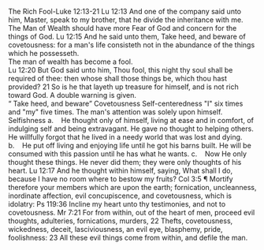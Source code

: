 The Rich Fool-Luke 12:13-21
Lu 12:13  And one of the company said unto him, Master, speak to my brother, that he divide the inheritance with me.
The Man of Wealth should have more Fear of God and concern for the things of God.
Lu 12:15 And he said unto them, Take heed, and beware of covetousness: for a man's life consisteth not in the abundance of the things which he possesseth.                                                       
The man of wealth has become a fool.                                     
Lu 12:20 But God said unto him, Thou fool, this night thy soul shall be required of thee: then whose shall those things be, which thou hast provided?                                                                   21 So is he that layeth up treasure for himself, and is not rich toward God.
A double warning is given.   
                  “ Take heed, and beware”
Covetousness
Self-centeredness                                                                                                                                    "I" six times and "my" five times. The man's attention was solely upon himself.
Selfishness
a.    He thought only of himself, living at ease and in comfort, of indulging self and being extravagant. He gave no thought to helping others. He willfully forgot that he lived in a needy world that was lost and dying.
b.    He put off living and enjoying life until he got his barns built. He will be consumed with this passion until he has what he wants. 
c.    Now He only thought these things. He never did them; they were only thoughts of his heart.
Lu 12:17 And he thought within himself, saying, What shall I do, because I have no room where to bestow my fruits?                                                                                                                    Col 3:5 ¶ Mortify therefore your members which are upon the earth; fornication, uncleanness, inordinate affection, evil concupiscence, and covetousness, which is idolatry:                                                                                                                                                                           Ps 119:36 Incline my heart unto thy testimonies, and not to covetousness.                                                Mr 7:21 For from within, out of the heart of men, proceed evil thoughts, adulteries, fornications, murders,                                                                                                                                              22 Thefts, covetousness, wickedness, deceit, lasciviousness, an evil eye, blasphemy, pride, foolishness:                                                                                                                                  23 All these evil things come from within, and defile the man.
